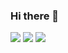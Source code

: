 ### Hi there 👋

<!--
**gitPrintln/gitPrintln** is a ✨ _special_ ✨ repository because its `README.md` (this file) appears on your GitHub profile.

Here are some ideas to get you started:

- 🔭 I’m currently working on ...
- 🌱 I’m currently learning ...
- 👯 I’m looking to collaborate on ...
- 🤔 I’m looking for help with ...
- 💬 Ask me about ...
- 📫 How to reach me: ...
- 😄 Pronouns: ...
- ⚡ Fun fact: ...
-->

<div sstyle="display: flex;>
  <img src="https://img.shields.io/badge/Springboot-6DB33F?style=plastic&logo=Springboot&logoColor=white"/>
  <img src="https://img.shields.io/badge/Thymeleaf-005F0F?style=plastic&logo=Thymeleaf&logoColor=white"/>
  <img src="https://img.shields.io/badge/Oracle-F80000?style=plastic&logo=Oracle&logoColor=white"/>
  <img src="https://img.shields.io/badge/JavaScript-F7DF1E?style=plastic&logo=JavaScript&logoColor=white"/>
</div>

